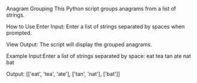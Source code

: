 Anagram Grouping
This Python script groups anagrams from a list of strings.

How to Use
Enter Input: Enter a list of strings separated by spaces when prompted.

View Output: The script will display the grouped anagrams.

Example
Input:Enter a list of strings separated by space: eat tea tan ate nat bat

Output: [['eat', 'tea', 'ate'], ['tan', 'nat'], ['bat']]
